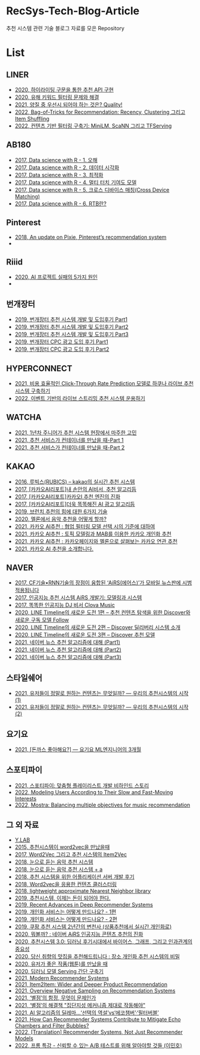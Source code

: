 # RecSys-Tech-Blog-Article
추천 시스템 관련 기술 블로그 자료를 모은 Repository

# List

## LINER
- [2020, 하이라이팅 구문을 통한 추천 API 구현](https://blog.getliner.com/recommendation-api-using-highlights/)
- [2020, 유해 키워드 필터링 문제와 해결](https://blog.getliner.com/word-filtering-experience/)
- [2021, 양질 중 우선시 되어야 하는 것은? Quality!](https://blog.getliner.com/%ec%96%91%ec%a7%88-%ec%a4%91-%ec%9a%b0%ec%84%a0%ec%8b%9c-%eb%90%98%ec%96%b4%ec%95%bc-%ed%95%98%eb%8a%94-%ea%b2%83%ec%9d%80-quality/)
- [2022, Bag-of-Tricks for Recommendation: Recency, Clustering 그리고 Item Shuffling](https://blog.getliner.com/bag-of-tricks-for-recommendation-recency-clustering-%ea%b7%b8%eb%a6%ac%ea%b3%a0-item-shuffling/)
- [2022, 컨텐츠 기반 필터링 구축기: MiniLM, ScaNN 그리고 TFServing](https://blog.getliner.com/%ec%bb%a8%ed%85%90%ec%b8%a0-%ea%b8%b0%eb%b0%98-%ed%95%84%ed%84%b0%eb%a7%81-%ea%b5%ac%ec%b6%95%ea%b8%b0-minilm-scann-%ea%b7%b8%eb%a6%ac%ea%b3%a0-tfserving/)

## AB180
- [2017, Data science with R - 1. 오해](https://blog.ab180.co/posts/data-science-with-r-1-misperception)
- [2017, Data science with R - 2. 데이터 시각화](https://blog.ab180.co/posts/data-science-with-r-2-data-visualization)
- [2017, Data science with R - 3. 최적화](https://blog.ab180.co/posts/data-science-with-r-3-optimization)
- [2017, Data science with R - 4. 멀티 터치 기여도 모델](https://blog.ab180.co/posts/data-science-with-r-4-multi-touch-attribution)
- [2017, Data science with R - 5. 크로스 디바이스 매칭(Cross Device Matching)](https://blog.ab180.co/posts/data-science-with-r-5-cross-device-matching)
- [2017, Data science with R - 6. RTB란?](https://blog.ab180.co/posts/data-science-with-r-6-rtb)

## Pinterest
- [2018, An update on Pixie, Pinterest’s recommendation system](https://medium.com/pinterest-engineering/an-update-on-pixie-pinterests-recommendation-system-6f273f737e1b)
- 

## Riiid
- [2020, AI 프로젝트 실패의 5가지 원인](https://medium.com/riiid-teamblog-kr/ai-%ED%94%84%EB%A1%9C%EC%A0%9D%ED%8A%B8%EB%A5%BC-%EC%8B%A4%ED%8C%A8%ED%95%98%EA%B2%8C-%EB%A7%8C%EB%93%9C%EB%8A%94-5%EA%B0%80%EC%A7%80-%EC%9D%B4%EC%9C%A0-8e7813cf0a95)
- 

## 번개장터
- [2019, 번개장터 추천 시스템 개발 및 도입후기 Part1](https://www.theteams.kr/teams/7937/post/70672)
- [2019, 번개장터 추천 시스템 개발 및 도입후기 Part2](https://www.theteams.kr/teams/7937/post/70673)
- [2019, 번개장터 추천 시스템 개발 및 도입후기 Part3](https://www.theteams.kr/teams/7937/post/70674)
- [2019, 번개장터 CPC 광고 도입 후기 Part1](https://www.theteams.kr/teams/7937/post/70677)
- [2019, 번개장터 CPC 광고 도입 후기 Part2](https://www.theteams.kr/teams/7937/post/70684)

## HYPERCONNECT
- [2021, 비용 효율적인 Click-Through Rate Prediction 모델로 하쿠나 라이브 추천시스템 구축하기](https://hyperconnect.github.io/2021/04/26/hakuna-recsys-gb.html)
- [2022, 이벤트 기반의 라이브 스트리밍 추천 시스템 운용하기](https://hyperconnect.github.io/2022/01/24/event-driven-recsys.html)

## WATCHA
- [2021, 1년차 주니어가 추천 시스템 현장에서 마주한 고민](https://medium.com/watcha/1%EB%85%84%EC%B0%A8-%EC%A3%BC%EB%8B%88%EC%96%B4%EA%B0%80-%EC%B6%94%EC%B2%9C-%EC%8B%9C%EC%8A%A4%ED%85%9C-%ED%98%84%EC%9E%A5%EC%97%90%EC%84%9C-%EB%A7%88%EC%A3%BC%ED%95%9C-%EA%B3%A0%EB%AF%BC-12f568eb2cc2)
- [2021, 추천 서비스가 컨테이너를 만났을 때-Part 1](https://medium.com/watcha/part-1-%EC%B6%94%EC%B2%9C-%EC%84%9C%EB%B9%84%EC%8A%A4%EA%B0%80-%EC%BB%A8%ED%85%8C%EC%9D%B4%EB%84%88%EB%A5%BC-%EB%A7%8C%EB%82%AC%EC%9D%84-%EB%95%8C-f886d0f08df)
- [2021, 추천 서비스가 컨테이너를 만났을 때-Part 2](https://medium.com/watcha/%EC%B6%94%EC%B2%9C-%EC%84%9C%EB%B9%84%EC%8A%A4%EA%B0%80-%EC%BB%A8%ED%85%8C%EC%9D%B4%EB%84%88%EB%A5%BC-%EB%A7%8C%EB%82%AC%EC%9D%84-%EB%95%8C-part-2-775a1e00795d)

## KAKAO
- [2016, 루빅스(RUBICS) – kakao의 실시간 추천 시스템](https://tech.kakao.com/2016/04/27/rubics/)
- [2017, [카카오AI리포트]내 손안의 AI비서, 추천 알고리듬](https://brunch.co.kr/@kakao-it/72#comment)
- [2017, [카카오AI리포트]카카오I 추천 엔진의 진화](https://brunch.co.kr/@kakao-it/136)
- [2017, [카카오AI리포트]더욱 똑똑해진 AI 광고 알고리듬](https://brunch.co.kr/@kakao-it/84)
- [2019, 브런치 추천의 힘에 대한 6가지 기술](https://brunch.co.kr/@kakao-it/333)
- [2020, 멜론에서 음악 추천을 어떻게 할까?](https://brunch.co.kr/@kakao-it/342)
- [2021, 카카오 AI추천 : 협업 필터링 모델 선택 시의 기준에 대하여](https://tech.kakao.com/2021/10/18/collaborative-filtering/)
- [2021, 카카오 AI추천 : 토픽 모델링과 MAB를 이용한 카카오 개인화 추천](https://tech.kakao.com/2021/06/25/kakao-ai-recommendation-01/)
- [2021, 카카오 AI추천 : 카카오페이지와 멜론으로 살펴보는 카카오 연관 추천](https://tech.kakao.com/2021/05/20/kakao-ai-recommendation/)
- [2021, 카카오 AI 추천을 소개합니다.](https://tech.kakao.com/2021/03/11/kakao-ai/)

## NAVER
- [2017, CF기술•RNN기술의 장점이 융합된 ‘AiRS(에어스)’가 모바일 뉴스판에 시범 적용됩니다](https://blog.naver.com/naver_search/221105431207)
- [2017, 인공지능 추천 시스템 AiRS 개발기: 모델링과 시스템](https://tv.naver.com/v/2297146)
- [2017, 똑똑한 인공지능 DJ 비서 Clova Music](https://tv.naver.com/v/2302007)
- [2020, LINE Timeline의 새로운 도전 1편 – 추천 컨텐츠 탐색을 위한 Discover와 새로운 구독 모델 Follow](https://engineering.linecorp.com/ko/blog/a-new-challenge-for-line-timeline-1/?fbclid=IwAR2rLnvgLGajXFyR2Pin9Hoez0GfxJUUSSkGqZK3PJdW7R-fLcBJZbWAfKk)
- [2020, LINE Timeline의 새로운 도전 2편 – Discover 딜리버리 시스템 소개](https://engineering.linecorp.com/ko/blog/line-timeline-discover-delivery-system/)
- [2020, LINE Timeline의 새로운 도전 3편 – Discover 추천 모델](https://engineering.linecorp.com/ko/blog/line-timeline-discover-ml-recommendation/)
- [2021, 네이버 뉴스 추천 알고리즘에 대해 (Part1)](https://blog.naver.com/PostView.naver?blogId=naver_search&logNo=222439351406&parentCategoryNo=&categoryNo=52&viewDate=&isShowPopularPosts=false&from=postView)
- [2021, 네이버 뉴스 추천 알고리즘에 대해 (Part2)](https://blog.naver.com/PostView.naver?blogId=naver_search&logNo=222439504418&parentCategoryNo=&categoryNo=52&viewDate=&isShowPopularPosts=false&from=postView)
- [2021, 네이버 뉴스 추천 알고리즘에 대해 (Part3)](https://blog.naver.com/PostView.naver?blogId=naver_search&logNo=222439512532&parentCategoryNo=&categoryNo=52&viewDate=&isShowPopularPosts=false&from=postView)

## 스타일쉐어
- [2021, 유저들이 정말로 원하는 컨텐츠는 무엇일까? — 우리의 추천시스템의 시작 (1)](https://medium.com/styleshare/styleshare-recommendation-beginning-1-c70e159e7479)
- [2021, 유저들이 정말로 원하는 컨텐츠는 무엇일까? — 우리의 추천시스템의 시작 (2)](https://medium.com/styleshare/styleshare-recommendation-beginning-2-74aa50c84510)

## 요기요
- [2021, [돈까스 좋아해요?] — 요기요 ML엔지니어의 3개월](https://techblog.yogiyo.co.kr/%EB%8F%88%EA%B9%8C%EC%8A%A4-%EC%A2%8B%EC%95%84%ED%95%B4%EC%9A%94-%EC%9A%94%EA%B8%B0%EC%9A%94-ml%EC%97%94%EC%A7%80%EB%8B%88%EC%96%B4%EC%9D%98-3%EA%B0%9C%EC%9B%94-4ff2af439487)

## 스포티파이
- [2021, 스포티파이: 맞춤형 플레이리스트 개발 비하인드 스토리](https://yozm.wishket.com/magazine/detail/1322/)
- [2022, Modeling Users According to Their Slow and Fast-Moving Interests](https://research.atspotify.com/modeling-users-according-to-their-slow-and-fast-moving-interests/?fbclid=IwAR1bvYJv1noUBZej_s1JRHQFAUwRx4udXgwy8_FFbOMqU86DF37oBhuLu94)
- [2022, Mostra: Balancing multiple objectives for music recommendation](https://research.atspotify.com/mostra-balancing-multiple-objectives-for-music-recommendation/?fbclid=IwAR2ZWhn6FIOzAFjgysi0yLMjaMqp0f74S7Kk5UuGXVFf9msdHReADF8jGis)

## 그 외 자료
- [Y.LAB](https://yamalab.tistory.com/category/Recommender%20System/%EC%B6%94%EC%B2%9C%20%EC%8B%9C%EC%8A%A4%ED%85%9C?page=1)
- [2015, 추천시스템이 word2vec을 만났을때](https://www.youtube.com/watch?v=iutEgQg7yws)
- [2017, Word2Vec 그리고 추천 시스템의 Item2Vec](https://brunch.co.kr/@goodvc78/16)
- [2018, 눈으로 듣는 음악 추천 시스템](https://tv.kakao.com/channel/3150758/cliplink/391418802)
- [2018, 눈으로 듣는 음악 추천 시스템 + a](https://brunch.co.kr/@goodvc78/20)
- [2018, 추천 시스템을 위한 어플리케이션 서버 개발 후기](https://www.youtube.com/watch?v=6oOQJtLa14U)
- [2018, Word2vec을 응용한 컨텐츠 클러스터링](https://brunch.co.kr/@mobiinside/950)
- [2018, lightweight approximate Nearest Neighbor library](https://tv.kakao.com/channel/3150758/cliplink/391419278)
- [2019, 추천시스템, 이제는 돈이 되어야 한다.](https://www.youtube.com/watch?v=RK3-aNWveMs)
- [2019, Recent Advances in Deep Recommender Systems](https://tv.naver.com/v/9976771?query=NAVER+Engineering%2C+%EC%B6%94%EC%B2%9C%EC%8B%9C%EC%8A%A4%ED%85%9C&plClips=false:8222729:8222640:17080622:18403041:18870581:18790614:18952902:17522658:18683564:8222555:16332316:11602269:18754236:8222518:16365186:16365062:10363799:16255370:14388400:18282841:9976771:17409268:8222700:14590656:17378255:16511099:18792603:19224013:18639482:18088082:8222610:18960196:19495120:8222553:8222728:18438817:8222748:13515470:19396298:8222746)
- [2019, 개인화 서비스는 어떻게 만드나요? - 1편](https://brunch.co.kr/@plusx/30)
- [2019, 개인화 서비스는 어떻게 만드나요? - 2편](https://brunch.co.kr/@plusx/32)
- [2019, 쿠팡 추천 시스템 2년간의 변천사 (상품추천에서 실시간 개인화로)](https://tv.naver.com/v/11212875)
- [2020, 뭐볼까? : 네이버 AiRS 인공지능 콘텐츠 추천의 진화](https://tv.naver.com/v/16968202?query=NAVER+Engineering%2C+%EC%B6%94%EC%B2%9C%EC%8B%9C%EC%8A%A4%ED%85%9C&plClips=false:16137697:16968206:19499805:15624686:15436151:16970750:19451057:18582667:19149564:15841749:18387813:4580088:14347749:14951460:19188921:1543714:3144570:16968208:16972082:16971866:16972084:5874822:16366105:16405099:19244453:19040189:2297146:19489169:18996671:15776820:18634923:16968202:19248843:19223749:16028986:18973670:19028868:18514575:14711496:17022125)
- [2020, 추천시스템 3.0: 딥러닝 후기시대에서 바이어스, 그래프, 그리고 인과관계의 중요성](https://tv.naver.com/v/16970750?query=NAVER+Engineering%2C+%EC%B6%94%EC%B2%9C%EC%8B%9C%EC%8A%A4%ED%85%9C&plClips=false:16137697:16968206:19499805:15624686:15436151:16970750:19451057:18582667:19149564:15841749:18387813:4580088:14347749:14951460:19188921:1543714:3144570:16968208:16972082:16971866:16972084:5874822:16366105:16405099:19244453:19040189:2297146:19489169:18996671:15776820:18634923:16968202:19248843:19223749:16028986:18973670:19028868:18514575:14711496:17022125)
- [2020, 당신 취향의 맛집을 추천해드립니다 : 장소 개인화 추천 시스템의 비밀](https://tv.naver.com/v/16968206?query=NAVER+Engineering%2C+%EC%B6%94%EC%B2%9C%EC%8B%9C%EC%8A%A4%ED%85%9C&plClips=false:16137697:16968206:19499805:15624686:15436151:16970750:19451057:18582667:19149564:15841749:18387813:4580088:14347749:14951460:19188921:1543714:3144570:16968208:16972082:16971866:16972084:5874822:16366105:16405099:19244453:19040189:2297146:19489169:18996671:15776820:18634923:16968202:19248843:19223749:16028986:18973670:19028868:18514575:14711496:17022125)
- [2020, 유저가 좋은 작품(웹툰)를 만났을 때](https://tv.naver.com/v/16968269)
- [2020, 딥러닝 모델 Serving 간단 구축기](https://tech.socarcorp.kr/data/2020/03/10/ml-model-serving.html)
- [2021, Modern Recommender Systems](https://towardsdatascience.com/modern-recommender-systems-a0c727609aa8)
- [2021, Item2Item: Wider and Deeper Product Recommendation](https://tv.naver.com/v/20311903/list/709884)
- [2021, Overview Negative Sampling on Recommendation Systems](https://medium.com/mlearning-ai/overview-negative-sampling-on-recommendation-systems-230a051c6cd7)
- [2021, ‘별점’의 함정, 무엇이 문제인가](https://zdnet.co.kr/view/?no=20210524104310)
- [2021, ‘별점’의 해결책 "집단지성 메커니즘 제대로 작동해야"](https://zdnet.co.kr/view/?no=20210531153513)
- [2021, AI 알고리즘의 딜레마...‘선택의 역설’vs‘에코챔버’·‘필터버블’](https://zdnet.co.kr/view/?no=20210621135006)
- [2021, How Can Recommender Systems Contribute to Mitigate Echo Chambers and Filter Bubbles?](https://takuti.me/note/recsys-2021-echo-chambers-and-filter-bubbles/)
- [2022, [Translation] Recommender Systems, Not Just Recommender Models](https://higee.io/translation-recommender-systems-not-just-recommender-models-c024a97d7d74)
- [2022, 프롬 특강 - 신뢰할 수 있는 A/B 테스트를 위해 알아야할 것들 (이민호)](https://www.youtube.com/watch?v=5nXu1E0m4e0)